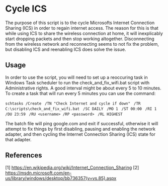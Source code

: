 Cycle ICS
=========

The purpose of this script is to the cycle Microsofts Internet Connection Sharing (ICS) in order to regain internet access.  The reason for this is that while using ICS to share the wireless connection at home, it will inexplicably start dropping packets and then stop working altogether.  Disconnecting from the wireless network and reconnecting seems to not fix the problem, but disabling ICS and reenabling ICS does solve the issue.

Usage
-----
In order to use the script, you will need to set up a reoccuring task in Windows Task scheduler to run the check_and_fix_wifi.bat script with Administrative rights.  A good interval might be about every 5 to 10 minutes.  To create a task that will run every 5 minutes you can use the command:

`schtasks /Create `
`/TN "Check Internet and cycle if down" `
`/TR C:\scripts\check_and_fix_wifi.bat `
`/SC DAILY `
`/MO 1 `
`/ST 00:00 `
`/RI 1 /DU 23:59 `
`/RU <username> /RP <password> `
`/RL HIGHEST`

The batch file will ping google.com and exit if successful, otherwise it will attempt to fix things by first disabling, pausing and enabling the network adapter, and then cycling the Internet Connection Sharing (ICS) state for that adapter.

References
----------
[1] https://en.wikipedia.org/wiki/Internet_Connection_Sharing
[2] https://msdn.microsoft.com/en-us/library/windows/desktop/bb736357(v=vs.85).aspx